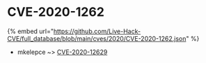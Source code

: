 # CVE-2020-1262
{% embed url="https://github.com/Live-Hack-CVE/full_database/blob/main/cves/2020/CVE-2020-1262.json" %}

* mkelepce ~> [CVE-2020-12629](https://www.alice-snow.ru/2020/database/cve-2020-1262/cve-2020-12629-mkelepce)